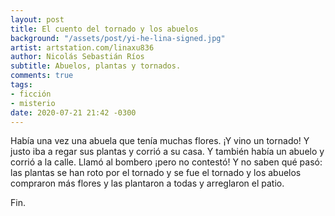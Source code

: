 ```yaml
---
layout: post
title: El cuento del tornado y los abuelos
background: "/assets/post/yi-he-lina-signed.jpg"
artist: artstation.com/linaxu836
author: Nicolás Sebastián Ríos
subtitle: Abuelos, plantas y tornados.
comments: true
tags:
- ficción
- misterio
date: 2020-07-21 21:42 -0300
---
```

Había una vez una abuela que tenía muchas flores. ¡Y vino un tornado! Y justo
iba a regar sus plantas y corrió a su casa. Y también había un abuelo y corrió a
la calle. Llamó al bombero ¡pero no contestó! Y no saben qué pasó: las plantas
se han roto por el tornado y se fue el tornado y los abuelos compraron más
flores y las plantaron a todas y arreglaron el patio.

Fin.
